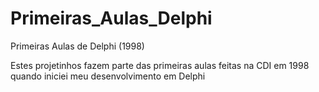 # Primeiras_Aulas_Delphi
Primeiras Aulas de Delphi (1998)

Estes projetinhos fazem parte das primeiras aulas feitas na CDI em 1998 quando iniciei meu desenvolvimento em Delphi
